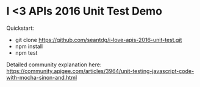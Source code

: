 # I <3 APIs 2016 Unit Test Demo

Quickstart: 
- git clone https://github.com/seantdg/i-love-apis-2016-unit-test.git
- npm install
- npm test

Detailed community explanation here: https://community.apigee.com/articles/3964/unit-testing-javascript-code-with-mocha-sinon-and.html
